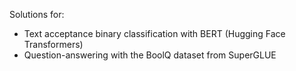 Solutions for:
- Text acceptance binary classification with BERT (Hugging Face Transformers)
- Question-answering with the BoolQ dataset from SuperGLUE
